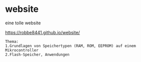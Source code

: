 # website
eine tolle website

https://robbe8441.github.io/website/

    Thema:
    1.Grundlagen von Speichertypen (RAM, ROM, EEPROM) auf einem Mikrocontroller
    2.Flash-Speicher, Anwendungen
